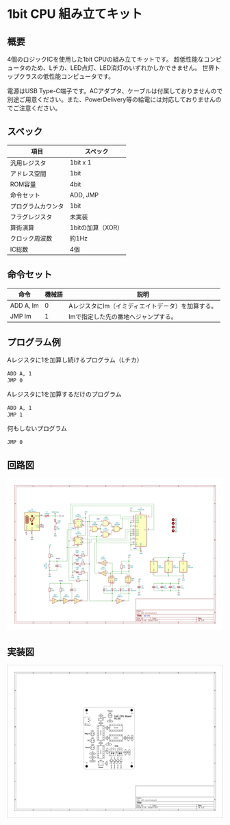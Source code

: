 # 1bit CPU 組み立てキット

## 概要
4個のロジックICを使用した1bit CPUの組み立てキットです。
超低性能なコンピュータのため、Lチカ、LED点灯、LED消灯のいずれかしかできません。
世界トップクラスの低性能コンピュータです。

電源はUSB Type-C端子です。ACアダプタ、ケーブルは付属しておりませんので別途ご用意ください。また、PowerDelivery等の給電には対応しておりませんのでご注意ください。

## スペック
<table>
  <thead>
    <tr>
      <th>項目</th>
      <th>スペック</th>
    </tr>
  </thead>
  <tbody>
    <tr>
        <td>汎用レジスタ</td>
        <td>1bit x 1</td>
    </tr>
    <tr>
        <td>アドレス空間</td>
        <td>1bit</td>
    </tr>
    <tr>
        <td>ROM容量</td>
        <td>4bit</td>
    </tr>
    <tr>
        <td>命令セット</td>
        <td>ADD, JMP</td>
    </tr>
    <tr>
        <td>プログラムカウンタ</td>
        <td>1bit</td>
    </tr>
    <tr>
        <td>フラグレジスタ</td>
        <td>未実装</td>
    </tr>
    <tr>
        <td>算術演算</td>
        <td>1bitの加算（XOR）</td>
    </tr>
    <tr>
        <td>クロック周波数</td>
        <td>約1Hz</td>
    </tr>
    <tr>
        <td>IC総数</td>
        <td>4個</td>
    </tr>
  </tbody>
</table>

## 命令セット
<table>
  <thead>
    <tr>
      <th>命令</th>
      <th>機械語</th>
      <th>説明</th>
    </tr>
  </thead>
  <tbody>
    <tr>
        <td>ADD A, Im</td>
        <td>0</td>
        <td>AレジスタにIm（イミディエイトデータ）を加算する。</td>
    </tr>
    <tr>
        <td>JMP Im</td>
        <td>1</td>
        <td>Imで指定した先の番地へジャンプする。</td>
    </tr>
  </tbody>
</table>

## プログラム例
Aレジスタに1を加算し続けるプログラム（Lチカ）
```text:
ADD A, 1
JMP 0
```

Aレジスタに1を加算するだけのプログラム
```text:
ADD A, 1
JMP 1
```
何もしないプログラム
```text:
JMP 0
```

## 回路図
![回路図](./img/schematic.jpg)

## 実装図
![回路図](./img/implementation-diagram.jpg)
